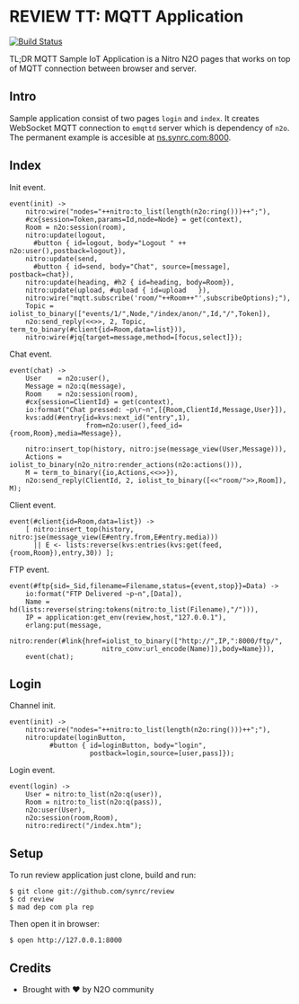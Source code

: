REVIEW TT: MQTT Application
===========================

[![Build Status](https://travis-ci.org/synrc/review.svg?branch=master)](https://travis-ci.org/synrc/review)

TL;DR MQTT Sample IoT Application is a Nitro N2O pages that works on top
of MQTT connection between browser and server.

Intro
-----

Sample application consist of two pages `login` and `index`.
It creates WebSocket MQTT connection to `emqttd` server which is dependency of `n2o`.
The permanent example is accesible at <a href="http://review.n2o.space/index.htm">ns.synrc.com:8000</a>.

Index
-----

Init event.

```
event(init) ->
    nitro:wire("nodes="++nitro:to_list(length(n2o:ring()))++";"),
    #cx{session=Token,params=Id,node=Node} = get(context),
    Room = n2o:session(room),
    nitro:update(logout,
      #button { id=logout, body="Logout " ++ n2o:user(),postback=logout}),
    nitro:update(send,
      #button { id=send, body="Chat", source=[message], postback=chat}),
    nitro:update(heading, #h2 { id=heading, body=Room}),
    nitro:update(upload, #upload { id=upload   }),
    nitro:wire("mqtt.subscribe('room/"++Room++"',subscribeOptions);"),
    Topic = iolist_to_binary(["events/1/",Node,"/index/anon/",Id,"/",Token]),
    n2o:send_reply(<<>>, 2, Topic, term_to_binary(#client{id=Room,data=list})),
    nitro:wire(#jq{target=message,method=[focus,select]});
```

Chat event.

```
event(chat) ->
    User    = n2o:user(),
    Message = n2o:q(message),
    Room    = n2o:session(room),
    #cx{session=ClientId} = get(context),
    io:format("Chat pressed: ~p\r~n",[{Room,ClientId,Message,User}]),
    kvs:add(#entry{id=kvs:next_id("entry",1),
                   from=n2o:user(),feed_id={room,Room},media=Message}),

    nitro:insert_top(history, nitro:jse(message_view(User,Message))),
    Actions = iolist_to_binary(n2o_nitro:render_actions(n2o:actions())),
    M = term_to_binary({io,Actions,<<>>}),
    n2o:send_reply(ClientId, 2, iolist_to_binary([<<"room/">>,Room]), M);
```

Client event.

```
event(#client{id=Room,data=list}) ->
    [ nitro:insert_top(history, nitro:jse(message_view(E#entry.from,E#entry.media)))
      || E <- lists:reverse(kvs:entries(kvs:get(feed,{room,Room}),entry,30)) ];
```

FTP event.

```
event(#ftp{sid=_Sid,filename=Filename,status={event,stop}}=Data) ->
    io:format("FTP Delivered ~p~n",[Data]),
    Name = hd(lists:reverse(string:tokens(nitro:to_list(Filename),"/"))),
    IP = application:get_env(review,host,"127.0.0.1"),
    erlang:put(message,
    nitro:render(#link{href=iolist_to_binary(["http://",IP,":8000/ftp/",
                       nitro_conv:url_encode(Name)]),body=Name})),
    event(chat);
```

Login
-----

Channel init.

```
event(init) ->
    nitro:wire("nodes="++nitro:to_list(length(n2o:ring()))++";"),
    nitro:update(loginButton,
          #button { id=loginButton, body="login",
                    postback=login,source=[user,pass]});
```

Login event.

```
event(login) ->
    User = nitro:to_list(n2o:q(user)),
    Room = nitro:to_list(n2o:q(pass)),
    n2o:user(User),
    n2o:session(room,Room),
    nitro:redirect("/index.htm");
```

Setup
-----

To run review application just clone, build and run:

```
$ git clone git://github.com/synrc/review
$ cd review
$ mad dep com pla rep
```

Then open it in browser:

```
$ open http://127.0.0.1:8000
```

Credits
-------
* Brought with ❤ by N2O community
